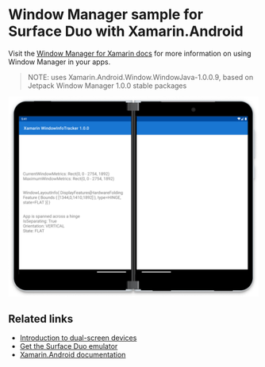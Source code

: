 # Window Manager sample for Surface Duo with Xamarin.Android

Visit the [Window Manager for Xamarin docs](https://docs.microsoft.com/dual-screen/xamarin/) for more information on using Window Manager in your apps.

> NOTE: uses Xamarin.Android.Window.WindowJava-1.0.0.9, based on Jetpack Window Manager 1.0.0 stable packages

![Window Manager example spanned across two screens](../Screenshots/xamarin-window-manager.png)

## Related links

- [Introduction to dual-screen devices](https://docs.microsoft.com/dual-screen/introduction)
- [Get the Surface Duo emulator](https://docs.microsoft.com/dual-screen/android/emulator/)
- [Xamarin.Android documentation](https://docs.microsoft.com/xamarin/android/)

